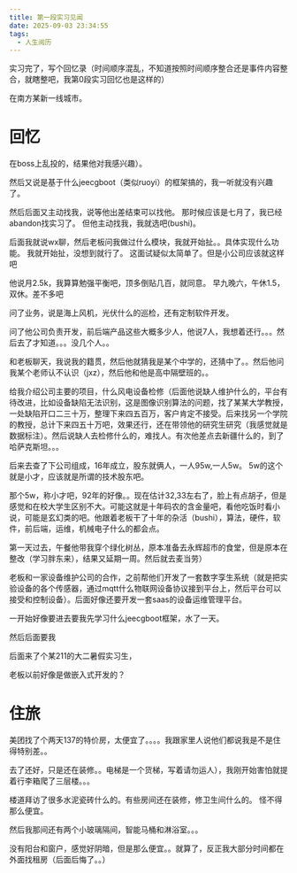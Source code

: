 ```yaml
---
title: 第一段实习见闻
date: 2025-09-03 23:34:55
tags:
  - 人生阅历
---
```


 实习完了，写个回忆录（时间顺序混乱，不知道按照时间顺序整合还是事件内容整合，就瞎整吧，我第0段实习回忆也是这样的）

在南方某新一线城市。

# 回忆

在boss上乱投的，结果他对我感兴趣）。

然后又说是基于什么jeecgboot（类似ruoyi）的框架搞的，我一听就没有兴趣了。



然后后面又主动找我，说等他出差结束可以找他。  那时候应该是七月了，我已经abandon找实习了。 但他主动找我，我就选吧(bushi)。



后面我就说wx聊，然后老板问我做过什么模块，我就开始扯。。具体实现什么功能。  我就开始扯，没想到就行了。 这面试疑似太简单了。但是小公司应该就这样吧

他说月2.5k，我算算勉强平衡吧，顶多倒贴几百，就同意。     早九晚六，午休1.5，双休。差不多吧



问了业务，说是海上风机，光伏什么的巡检，还有定制软件开发。

问了他公司负责开发，前后端产品这些大概多少人，他说7人，我想着还行。。。然后去了才知道。。。没几个人。。



和老板聊天，我说我的籍贯，然后他就猜我是某个中学的，还猜中了。。然后他问我某个老师认不认识（jxz），然后他和他是高中隔壁班的。。

给我介绍公司主要的项目，什么风电设备检修（后面他说缺人维护什么的，平台有待改进，比如设备缺陷无法识别，这是图像识别算法的问题，找了某某大学教授，一处缺陷开口二三十万，整理下来四五百万，客户肯定不接受。后来找另一个学院的教授，总计下来四五十万吧，效果还行，还在带领他的研究生研究（我感觉就是数据标注）。然后说缺人去检修什么的，难找人。有次他差点去新疆什么的，到了哈萨克斯坦。。。



后来去查了下公司组成，16年成立，股东就俩人，一人95w,一人5w。 5w的这个就是小才，应该就是所谓的技术股东吧。 

那个5w，称小才吧，92年的好像。。现在估计32,33左右了，脸上有点胡子，但是感觉和在校大学生区别不大。可能这就是十年码农的含金量吧，看他吃饭时看小说，可能是玄幻类的吧。他跟着老板干了十年的杂活（bushi），算法，硬件，软件，前后端，运维，机械电子什么的都会点。

第一天过去，午餐他带我穿个绿化树丛，原本准备去永辉超市的食堂，但是原本在整改（学习胖东来），结果又延期一周。然后就去麦当劳）



老板和一家设备维护公司的合作，之前帮他们开发了一套数字孪生系统（就是把实验设备的各个传感器，通过mqtt什么物联网设备协议接到平台上，然后平台可以接受和控制设备）。后面好像还要开发一套saas的设备运维管理平台。



一开始好像要进去要我先学习什么jeecgboot框架，水了一天。

然后后面要我

后面来了个某211的大二暑假实习生，





老板以前好像是做嵌入式开发的？



# 住旅

美团找了个两天137的特价房，太便宜了。。。。我跟家里人说他们都说我是不是住得特别差。。

去了还好，只是还在装修。。电梯是一个货梯，写着请勿运人），我刚开始害怕就提着行李箱爬了三层楼。。。

楼道拜访了很多水泥瓷砖什么的。有些房间还在装修，修卫生间什么的。   怪不得那么便宜。

然后我那间还有两个小玻璃隔间，智能马桶和淋浴室。。。

没有阳台和窗户，感觉好阴暗，但是那么便宜。。就算了，反正我大部分时间都在外面找租房（后面后悔了。。）

